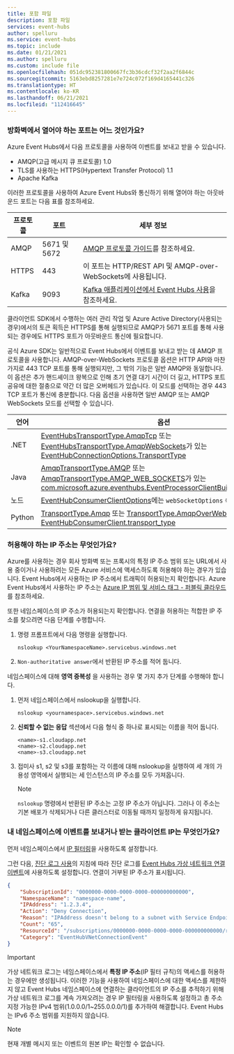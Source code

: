 ```yaml
---
title: 포함 파일
description: 포함 파일
services: event-hubs
author: spelluru
ms.service: event-hubs
ms.topic: include
ms.date: 01/21/2021
ms.author: spelluru
ms.custom: include file
ms.openlocfilehash: 051dc952381800667fc3b36cdcf32f2aa2f6844c
ms.sourcegitcommit: 5163ebd8257281e7e724c072f169d4165441c326
ms.translationtype: HT
ms.contentlocale: ko-KR
ms.lasthandoff: 06/21/2021
ms.locfileid: "112416645"
---
```

### <a name="what-ports-do-i-need-to-open-on-the-firewall"></a>방화벽에서 열어야 하는 포트는 어느 것인가요? 
Azure Event Hubs에서 다음 프로토콜을 사용하여 이벤트를 보내고 받을 수 있습니다.

- AMQP(고급 메시지 큐 프로토콜) 1.0
- TLS를 사용하는 HTTPS(Hypertext Transfer Protocol) 1.1
- Apache Kafka

이러한 프로토콜을 사용하여 Azure Event Hubs와 통신하기 위해 열어야 하는 아웃바운드 포트는 다음 표를 참조하세요. 

| 프로토콜 | 포트 | 세부 정보 | 
| -------- | ----- | ------- | 
| AMQP | 5671 및 5672 | [AMQP 프로토콜 가이드](../../service-bus-messaging/service-bus-amqp-protocol-guide.md)를 참조하세요. | 
| HTTPS | 443 | 이 포트는 HTTP/REST API 및 AMQP-over-WebSockets에 사용됩니다. |
| Kafka | 9093 | [Kafka 애플리케이션에서 Event Hubs 사용](../event-hubs-for-kafka-ecosystem-overview.md)을 참조하세요.

클라이언트 SDK에서 수행하는 여러 관리 작업 및 Azure Active Directory(사용되는 경우)에서의 토큰 획득은 HTTPS를 통해 실행되므로 AMQP가 5671 포트를 통해 사용되는 경우에도 HTTPS 포트가 아웃바운드 통신에 필요합니다. 

공식 Azure SDK는 일반적으로 Event Hubs에서 이벤트를 보내고 받는 데 AMQP 프로토콜을 사용합니다. AMQP-over-WebSockets 프로토콜 옵션은 HTTP API와 마찬가지로 443 TCP 포트를 통해 실행되지만, 그 밖의 기능은 일반 AMQP와 동일합니다. 이 옵션은 추가 핸드셰이크 왕복으로 인해 초기 연결 대기 시간이 더 길고, HTTPS 포트 공유에 대한 절충으로 약간 더 많은 오버헤드가 있습니다. 이 모드를 선택하는 경우 443 TCP 포트가 통신에 충분합니다. 다음 옵션을 사용하면 일반 AMQP 또는 AMQP WebSockets 모드를 선택할 수 있습니다.

| 언어 | 옵션   |
| -------- | ----- |
| .NET     | [EventHubsTransportType.AmqpTcp](/dotnet/api/azure.messaging.eventhubs.eventhubstransporttype) 또는 [EventHubsTransportType.AmqpWebSockets](/dotnet/api/azure.messaging.eventhubs.eventhubstransporttype)가 있는 [EventHubConnectionOptions.TransportType](/dotnet/api/azure.messaging.eventhubs.eventhubconnectionoptions.transporttype) |
| Java     | [AmqpTransportType.AMQP](/java/api/com.azure.core.amqp.amqptransporttype) 또는 [AmqpTransportType.AMQP_WEB_SOCKETS](/java/api/com.azure.core.amqp.amqptransporttype)가 있는 [com.microsoft.azure.eventhubs.EventProcessorClientBuilder.transporttype](https://github.com/Azure/azure-sdk-for-java/blob/master/sdk/eventhubs/azure-messaging-eventhubs/src/main/java/com/azure/messaging/eventhubs/EventProcessorClientBuilder.java) |
| 노드  | [EventHubConsumerClientOptions](/javascript/api/@azure/event-hubs/eventhubconsumerclientoptions)에는 `webSocketOptions` 속성이 있습니다. |
| Python | [TransportType.Amqp](/python/api/azure-eventhub/azure.eventhub.transporttype) 또는 [TransportType.AmqpOverWebSocket](/python/api/azure-eventhub/azure.eventhub.transporttype)이 있는 [EventHubConsumerClient.transport_type](/python/api/azure-eventhub/azure.eventhub.eventhubconsumerclient) |

### <a name="what-ip-addresses-do-i-need-to-allow"></a>허용해야 하는 IP 주소는 무엇인가요?
Azure를 사용하는 경우 회사 방화벽 또는 프록시의 특정 IP 주소 범위 또는 URL에서 사용 중이거나 사용하려는 모든 Azure 서비스에 액세스하도록 허용해야 하는 경우가 있습니다. Event Hubs에서 사용하는 IP 주소에서 트래픽이 허용되는지 확인합니다. Azure Event Hubs에서 사용하는 IP 주소는 [Azure IP 범위 및 서비스 태그 - 퍼블릭 클라우드](https://www.microsoft.com/download/details.aspx?id=56519)를 참조하세요.

또한 네임스페이스의 IP 주소가 허용되는지 확인합니다. 연결을 허용하는 적합한 IP 주소를 찾으려면 다음 단계를 수행합니다.

1. 명령 프롬프트에서 다음 명령을 실행합니다. 

    ```
    nslookup <YourNamespaceName>.servicebus.windows.net
    ```
2. `Non-authoritative answer`에서 반환된 IP 주소를 적어 둡니다. 

네임스페이스에 대해 **영역 중복성** 을 사용하는 경우 몇 가지 추가 단계를 수행해야 합니다. 

1. 먼저 네임스페이스에서 nslookup을 실행합니다.

    ```
    nslookup <yournamespace>.servicebus.windows.net
    ```
2. **신뢰할 수 없는 응답** 섹션에서 다음 형식 중 하나로 표시되는 이름을 적어 둡니다. 

    ```
    <name>-s1.cloudapp.net
    <name>-s2.cloudapp.net
    <name>-s3.cloudapp.net
    ```
3. 접미사 s1, s2 및 s3를 포함하는 각 이름에 대해 nslookup을 실행하여 세 개의 가용성 영역에서 실행되는 세 인스턴스의 IP 주소를 모두 가져옵니다. 

    > [!NOTE]
    > `nslookup` 명령에서 반환된 IP 주소는 고정 IP 주소가 아닙니다. 그러나 이 주소는 기본 배포가 삭제되거나 다른 클러스터로 이동될 때까지 일정하게 유지됩니다.

### <a name="what-client-ips-are-sending-events-to-or-receiving-events-from-my-namespace"></a>내 네임스페이스에 이벤트를 보내거나 받는 클라이언트 IP는 무엇인가요?
먼저 네임스페이스에서 [IP 필터링](../event-hubs-ip-filtering.md)을 사용하도록 설정합니다. 

그런 다음, [진단 로그 사용](../event-hubs-diagnostic-logs.md#enable-diagnostic-logs)의 지침에 따라 진단 로그를 [Event Hubs 가상 네트워크 연결 이벤트](../event-hubs-diagnostic-logs.md#event-hubs-virtual-network-connection-event-schema)에 사용하도록 설정합니다. 연결이 거부된 IP 주소가 표시됩니다.

```json
{
    "SubscriptionId": "0000000-0000-0000-0000-000000000000",
    "NamespaceName": "namespace-name",
    "IPAddress": "1.2.3.4",
    "Action": "Deny Connection",
    "Reason": "IPAddress doesn't belong to a subnet with Service Endpoint enabled.",
    "Count": "65",
    "ResourceId": "/subscriptions/0000000-0000-0000-0000-000000000000/resourcegroups/testrg/providers/microsoft.eventhub/namespaces/namespace-name",
    "Category": "EventHubVNetConnectionEvent"
}
```

> [!IMPORTANT]
> 가상 네트워크 로그는 네임스페이스에서 **특정 IP 주소**(IP 필터 규칙)의 액세스를 허용하는 경우에만 생성됩니다. 이러한 기능을 사용하여 네임스페이스에 대한 액세스를 제한하지 않고 Event Hubs 네임스페이스에 연결하는 클라이언트의 IP 주소를 추적하기 위해 가상 네트워크 로그를 계속 가져오려는 경우 IP 필터링을 사용하도록 설정하고 총 주소 지정 가능한 IPv4 범위(1.0.0.0/1~255.0.0.0/1)를 추가하여 해결합니다. Event Hubs는 IPv6 주소 범위를 지원하지 않습니다. 

> [!NOTE]
> 현재 개별 메시지 또는 이벤트의 원본 IP는 확인할 수 없습니다. 
